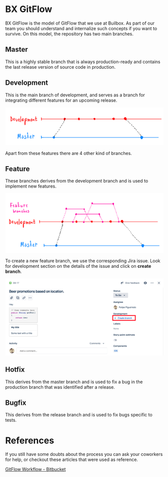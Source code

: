 
# BX GitFlow

BX GitFlow is the model of GitFlow that we use at Builbox. As part of our team you should understand and internalize such concepts if you want to survive.
On this model, the repository has two main branches.

## Master
  This is a highly stable branch that is always production-ready and contains the last release version of source code in production.

## Development
  This is the main branch of development, and serves as a branch for integrating different features for an upcoming release.

  ![Developer and Master branch](https://raw.githubusercontent.com/Buildbox-ItSolutions/BX-GitFlow/master/devAndMaster.png)

Apart from these features there are 4 other kind of branches.

## Feature
These branches derives from the development branch  and is used to implement new features.

![Feature Branch](https://raw.githubusercontent.com/Buildbox-ItSolutions/BX-GitFlow/master/featureBranches.png)

To create a new feature branch, we use the corresponding Jira issue. Look for development section on the details of the issue and click on **create branch**.

![Feature Branch](https://raw.githubusercontent.com/Buildbox-ItSolutions/BX-GitFlow/master/createBranch.png)

## Hotfix
  This derives from the master branch and is used to fix a bug in the production branch that was identified after a release.

## Bugfix
  This derives from the release branch and is used to fix bugs specific to tests.

# References

  If you still have some doubts about the process you can ask your coworkers for help, or checkout these articles that were used as reference.

  [GitFlow Workflow - Bitbucket](https://www.atlassian.com/git/tutorials/comparing-workflows/gitflow-workflow)
